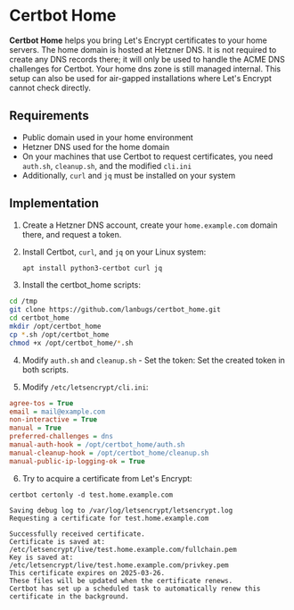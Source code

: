 # Certbot Home

**Certbot Home** helps you bring Let's Encrypt certificates to your home servers.
The home domain is hosted at Hetzner DNS.
It is not required to create any DNS records there; it will only be used to handle the ACME DNS challenges for Certbot.
Your home dns zone is still managed internal.
This setup can also be used for air-gapped installations where Let's Encrypt cannot check directly.

## Requirements

- Public domain used in your home environment
- Hetzner DNS used for the home domain
- On your machines that use Certbot to request certificates, you need `auth.sh`, `cleanup.sh`, and the modified `cli.ini`
- Additionally, `curl` and `jq` must be installed on your system

## Implementation

1. Create a Hetzner DNS account, create your `home.example.com` domain there, and request a token.

2. Install Certbot, `curl`, and `jq` on your Linux system:

   ```bash
   apt install python3-certbot curl jq
   ```

3. Install the certbot_home scripts:

```bash
cd /tmp 
git clone https://github.com/lanbugs/certbot_home.git
cd certbot_home
mkdir /opt/certbot_home
cp *.sh /opt/certbot_home
chmod +x /opt/certbot_home/*.sh
```

4. Modify `auth.sh` and `cleanup.sh` - Set the token:
Set the created token in both scripts.

5. Modify `/etc/letsencrypt/cli.ini`:

```ini
agree-tos = True
email = mail@example.com
non-interactive = True
manual = True
preferred-challenges = dns
manual-auth-hook = /opt/certbot_home/auth.sh
manual-cleanup-hook = /opt/certbot_home/cleanup.sh
manual-public-ip-logging-ok = True
```

6. Try to acquire a certificate from Let's Encrypt:

```
certbot certonly -d test.home.example.com

Saving debug log to /var/log/letsencrypt/letsencrypt.log
Requesting a certificate for test.home.example.com

Successfully received certificate.
Certificate is saved at: /etc/letsencrypt/live/test.home.example.com/fullchain.pem
Key is saved at:         /etc/letsencrypt/live/test.home.example.com/privkey.pem
This certificate expires on 2025-03-26.
These files will be updated when the certificate renews.
Certbot has set up a scheduled task to automatically renew this certificate in the background.
```


